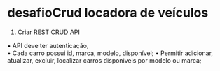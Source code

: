 # desafioCrud locadora de veículos

1) Criar REST CRUD API 

•	API deve ter autenticação,  
•	Cada carro possui id, marca, modelo, disponível;
•	Permitir adicionar, atualizar, excluir, localizar carros disponiveis por modelo ou marca;

